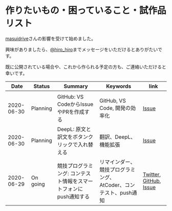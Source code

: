 # 作りたいもの・困っていること・試作品リスト

[masuidrive](https://masuidrive.tadalist.com/lists/1941485/public)さんの影響を受けて始めました。

興味がありましたら、[@hiro_hiro](https://twitter.com/k_hiro1818)までメッセージをいただけるとありがたいです。

既に公開されている場合や、これから作られる予定の方も、ご連絡いただけると幸いです。

|Date|Status|Summary|Keywords|link|
|--|--|--|--|--|
||||||
|2020-06-30|Planning|GitHub: VS CodeからIssueやPRを作成する|GitHub, VS Code, 開発の効率化|[Issue](https://github.com/KATO-Hiro/Daily-hit/issues/17)|
|2020-06-30|Planning|DeepL: 原文と訳文をボタンクリックで入れ替える|翻訳、DeepL、機能拡張|[Issue](https://github.com/KATO-Hiro/Daily-hit/issues/13)|
|2020-06-29|On going|競技プログラミング: コンテスト情報をスマートフォンにpush通知する|リマインダー、競技プログラミング、AtCoder、コンテスト、push通知|[Twitter](https://twitter.com/AtCoderChokuZen), [GitHub](https://github.com/KATO-Hiro/AtCoderChokuZen), [Issue](https://github.com/KATO-Hiro/Daily-hit/issues/11)|
